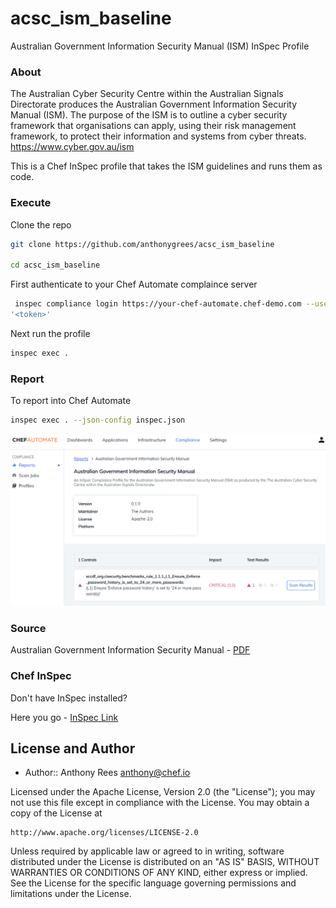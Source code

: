 # acsc_ism_baseline
Australian Government Information Security Manual (ISM) InSpec Profile

### About
The Australian Cyber Security Centre within the Australian Signals Directorate produces the Australian Government Information Security Manual (ISM). The purpose of the ISM is to outline a cyber security framework that organisations can apply, using their risk management framework, to protect their information and systems from cyber threats.
https://www.cyber.gov.au/ism

This is a Chef InSpec profile that takes the ISM guidelines and runs them as code.

### Execute
Clone the repo
```bash
git clone https://github.com/anthonygrees/acsc_ism_baseline

cd acsc_ism_baseline
```

First authenticate to your Chef Automate complaince server
```bash
 inspec compliance login https://your-chef-automate.chef-demo.com --user admin --insecure --token
'<token>'
```

Next run the profile
```bash
inspec exec .
```

### Report
To report into Chef Automate
```bash
inspec exec . --json-config inspec.json
```

![ISM Report](/images/ism-report.png)

### Source
Australian Government Information Security Manual - [PDF](https://www.cyber.gov.au/sites/default/files/2020-06/ISM%20-%20List%20of%20Security%20Controls%20%28June%202020%29.xml)

### Chef InSpec
Don't have InSpec installed? 

Here you go - [InSpec Link](https://downloads.chef.io/inspec)

## License and Author

* Author:: Anthony Rees <anthony@chef.io>

Licensed under the Apache License, Version 2.0 (the "License");
you may not use this file except in compliance with the License.
You may obtain a copy of the License at

    http://www.apache.org/licenses/LICENSE-2.0

Unless required by applicable law or agreed to in writing, software
distributed under the License is distributed on an "AS IS" BASIS,
WITHOUT WARRANTIES OR CONDITIONS OF ANY KIND, either express or implied.
See the License for the specific language governing permissions and
limitations under the License.
